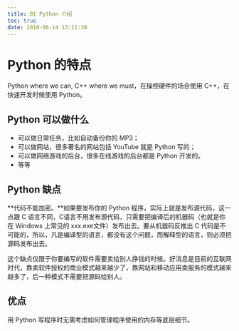 ```yaml
---
title: 01 Python 介绍
toc: true
date: 2018-06-14 13:11:30
---
```

# Python 的特点

Python where we can, C++ where we must，在操控硬件的场合使用 C++，在快速开发时候使用 Python。



## Python 可以做什么

- 可以做日常任务，比如自动备份你的 MP3；
- 可以做网站，很多著名的网站包括 YouTube 就是 Python 写的；
- 可以做网络游戏的后台，很多在线游戏的后台都是 Python 开发的。
- 等等



## Python  缺点

**代码不能加密。**如果要发布你的 Python 程序，实际上就是发布源代码，这一点跟 C 语言不同，C语言不用发布源代码，只需要把编译后的机器码（也就是你在 Windows 上常见的 xxx.exe文件）发布出去。要从机器码反推出 C 代码是不可能的，所以，凡是编译型的语言，都没有这个问题，而解释型的语言，则必须把源码发布出去。

这个缺点仅限于你要编写的软件需要卖给别人挣钱的时候。好消息是目前的互联网时代，靠卖软件授权的商业模式越来越少了，靠网站和移动应用卖服务的模式越来越多了，后一种模式不需要把源码给别人。


## 优点

用 Python 写程序时无需考虑如何管理程序使用的内存等底层细节。
